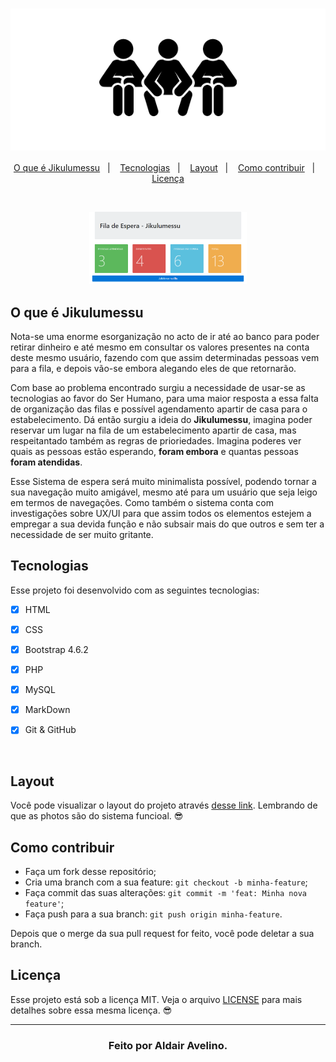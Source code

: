 <h1 align="center" style="background: white">
    <img alt="Jikulumessu" title="Jikulumessu" src="assets/images/logo/logo.png" width="220px" />
</h1>

<p align="center">
  <a href="#o-que-é-Jikulumessu">O que é Jikulumessu</a>&nbsp;&nbsp;&nbsp;|&nbsp;&nbsp;&nbsp;
  <a href="#tecnologias">Tecnologias</a>&nbsp;&nbsp;&nbsp;|&nbsp;&nbsp;&nbsp;
  <a href="#layout">Layout</a>&nbsp;&nbsp;&nbsp;|&nbsp;&nbsp;&nbsp;
  <a href="#como-contribuir">Como contribuir</a>&nbsp;&nbsp;&nbsp;|&nbsp;&nbsp;&nbsp;
  <a href="#licença">Licença</a>
</p>

<br>

<p align="center">
  <img alt="Imagem da Home" src="assets/images/layout-site/home.png" width="50%">
</p>

## O que é Jikulumessu

<p>Nota-se uma enorme esorganização no acto de ir até ao banco para poder retirar dinheiro e até mesmo em consultar os valores presentes na conta deste mesmo usuário, fazendo com que assim determinadas pessoas vem para a fila, e depois vão-se embora alegando eles de que retornarão.</p>

<p>Com base ao problema encontrado surgiu a necessidade de usar-se as tecnologias ao favor do Ser Humano, para uma maior resposta a essa falta de organização das filas e possível agendamento apartir de casa para o estabelecimento. Dá então surgiu a ideia do <strong>Jikulumessu</strong>, imagina poder reservar um lugar na fila de um estabelecimento apartir de casa, mas respeitantado também as regras de prioriedades. Imagina poderes ver quais as pessoas estão <trong>esperando</trong>, <strong>foram embora</strong> e quantas pessoas <strong>foram atendidas</strong>.</p>

<p>Esse Sistema de espera será muito minimalista possível, podendo tornar a sua navegação muito amigável, mesmo até para um usuário que seja leigo em termos de navegações. Como também o sistema conta com investigações sobre UX/UI para que assim todos os elementos estejem a empregar a sua devida função e não subsair mais do que outros e sem ter a necessidade de ser muito gritante.</p>

## Tecnologias

Esse projeto foi desenvolvido com as seguintes tecnologias:

- [x] HTML
- [x] CSS
- [x] Bootstrap 4.6.2
- [x] PHP
- [x] MySQL
- [x] MarkDown
- [x] Git & GitHub


<br>

## Layout

Você pode visualizar o layout do projeto através [desse link](LAYOUT.md). Lembrando de que as photos são do sistema funcioal. 😎

## Como contribuir

- Faça um fork desse repositório;
- Cria uma branch com a sua feature: `git checkout -b minha-feature`;
- Faça commit das suas alterações: `git commit -m 'feat: Minha nova feature'`;
- Faça push para a sua branch: `git push origin minha-feature`.

Depois que o merge da sua pull request for feito, você pode deletar a sua branch.

## Licença

Esse projeto está sob a licença MIT. Veja o arquivo [LICENSE](LICENSE.md) para mais detalhes sobre essa mesma licença. 😎

---

<h3 align="center">Feito por Aldair Avelino.</h3>
